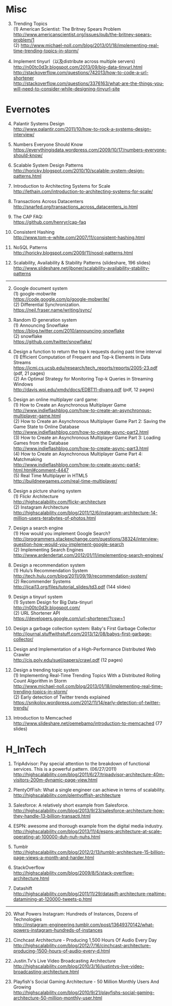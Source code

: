 # Misc

3. Trending Topics
<br>(1) American Scientist: The Britney Spears Problem
<br>http://www.americanscientist.org/issues/pub/the-britney-spears-problem/1 
<br>(2) http://www.michael-noll.com/blog/2013/01/18/implementing-real-time-trending-topics-in-storm/

3. Implement tinyurl（以及distribute across multiple servers) 
<br>http://n00tc0d3r.blogspot.com/2013/09/big-data-tinyurl.html 
<br>http://stackoverflow.com/questions/742013/how-to-code-a-url-shortener 
<br>http://stackoverflow.com/questions/3376163/what-are-the-things-you-will-need-to-consider-while-designing-tinyurl-site 


# Evernotes

4. Palantir Systems Design 
<br>http://www.palantir.com/2011/10/how-to-rock-a-systems-design-interview/

5. Numbers Everyone Should Know
<br>https://everythingisdata.wordpress.com/2009/10/17/numbers-everyone-should-know/

6. Scalable System Design Patterns
<br>http://horicky.blogspot.com/2010/10/scalable-system-design-patterns.html

7. Introduction to Architecting Systems for Scale
<br>http://lethain.com/introduction-to-architecting-systems-for-scale/

8. Transactions Across Datacenters
<br>http://snarfed.org/transactions_across_datacenters_io.html

9. The CAP FAQ: 
<br>https://github.com/henryr/cap-faq 

10. Consistent Hashing
<br>http://www.tom-e-white.com/2007/11/consistent-hashing.html

11. NoSQL Patterns
<br>http://horicky.blogspot.com/2009/11/nosql-patterns.html

12. Scalability, Availability & Stability Patterns (slideshare, 196 slides)
<br>http://www.slideshare.net/jboner/scalability-availability-stability-patterns

<HR>

2. Google document system
<br>(1) google-mobwrite
<br>https://code.google.com/p/google-mobwrite/
<br>(2) Differential Synchronization.
<br>https://neil.fraser.name/writing/sync/

3. Random ID generation system
<br>(1) Announcing Snowflake
<br>https://blog.twitter.com/2010/announcing-snowflake
<br>(2) snowflake
<br>https://github.com/twitter/snowflake/

5. Design a function to return the top k requests during past time interval
<br>(1) Efficient Computation of Frequent and Top-k Elements in Data Streams
<br>https://icmi.cs.ucsb.edu/research/tech_reports/reports/2005-23.pdf (pdf, 21 pages)
<br>(2) An Optimal Strategy for Monitoring Top-k Queries in Streaming Windows
<br>http://davis.wpi.edu/xmdv/docs/EDBT11-diyang.pdf (pdf, 12 pages)

6. Design an online multiplayer card game:
<br>(1) How to Create an Asynchronous Multiplayer Game
<br>http://www.indieflashblog.com/how-to-create-an-asynchronous-multiplayer-game.html
<br>(2) How to Create an Asynchronous Multiplayer Game Part 2: Saving the Game State to Online Database
<br>http://www.indieflashblog.com/how-to-create-async-part2.html
<br>(3) How to Create an Asynchronous Multiplayer Game Part 3: Loading Games from the Database
<br>http://www.indieflashblog.com/how-to-create-async-part3.html
<br>(4) How to Create an Asynchronous Multiplayer Game Part 4: Matchmaking
<br>http://www.indieflashblog.com/how-to-create-async-part4-html.html#comment-4447
<br>(5) Real Time Multiplayer in HTML5
<br>http://buildnewgames.com/real-time-multiplayer/


8. Design a picture sharing system
<br>(1) Flickr Architecture
<br>http://highscalability.com/flickr-architecture
<br>(2) Instagram Architecture
<br>http://highscalability.com/blog/2011/12/6/instagram-architecture-14-million-users-terabytes-of-photos.html

9. Design a search engine
<br>(1) How would you implement Google Search?
<br>http://programmers.stackexchange.com/questions/38324/interview-question-how-would-you-implement-google-search
<br>(2) Implementing Search Engines
<br>http://www.ardendertat.com/2012/01/11/implementing-search-engines/

10. Design a recommendation system
<br>(1) Hulu’s Recommendation System
<br>http://tech.hulu.com/blog/2011/09/19/recommendation-system/
<br>(2) Recommender Systems
<br>http://ijcai13.org/files/tutorial_slides/td3.pdf (144 slides)

11. Design a tinyurl system
<br>(1) System Design for Big Data-tinyurl
<br>http://n00tc0d3r.blogspot.com/
<br>(2) URL Shortener API
<br>https://developers.google.com/url-shortener/?csw=1

12. Design a garbage collection system: Baby's First Garbage Collector
<br>http://journal.stuffwithstuff.com/2013/12/08/babys-first-garbage-collector/

13. Design and Implementation of a High-Performance Distributed Web Crawler
<br>http://cis.poly.edu/suel/papers/crawl.pdf (12 pages)

14. Design a trending topic system
<br>(1) Implementing Real-Time Trending Topics With a Distributed Rolling Count Algorithm in Storm
<br>http://www.michael-noll.com/blog/2013/01/18/implementing-real-time-trending-topics-in-storm/
<br>(2) Early detection of Twitter trends explained
<br>https://snikolov.wordpress.com/2012/11/14/early-detection-of-twitter-trends/

15. Introduction to Memcached
<br>http://www.slideshare.net/oemebamo/introduction-to-memcached (77 slides)

# H_InTech

1. TripAdvisor: 
Pay special attention to the breakdown of functional services. This is a powerful pattern. (06/27/2011)
<br>http://highscalability.com/blog/2011/6/27/tripadvisor-architecture-40m-visitors-200m-dynamic-page-view.html 

14. PlentyOfFish: What a single engineer can achieve in terms of scalability.
<br>http://highscalability.com/plentyoffish-architecture

15. Salesforce: A relatively short example from Salesforce.
<br>http://highscalability.com/blog/2013/9/23/salesforce-architecture-how-they-handle-13-billion-transacti.html

16. ESPN: awesome and thorough example from the digital media industry.
<br>http://highscalability.com/blog/2013/11/4/espns-architecture-at-scale-operating-at-100000-duh-nuh-nuhs.html

17. Tumblr
<br>http://highscalability.com/blog/2012/2/13/tumblr-architecture-15-billion-page-views-a-month-and-harder.html

18. StackOverflow
<br>http://highscalability.com/blog/2009/8/5/stack-overflow-architecture.html

19. Datashift
<br>http://highscalability.com/blog/2011/11/29/datasift-architecture-realtime-datamining-at-120000-tweets-p.html 

<HR>

20. What Powers Instagram: Hundreds of Instances, Dozens of Technologies
<br>http://instagram-engineering.tumblr.com/post/13649370142/what-powers-instagram-hundreds-of-instances

21. Cinchcast Architecture - Producing 1,500 Hours Of Audio Every Day
<br>http://highscalability.com/blog/2012/7/16/cinchcast-architecture-producing-1500-hours-of-audio-every-d.html

22. Justin.Tv's Live Video Broadcasting Architecture
<br>http://highscalability.com/blog/2010/3/16/justintvs-live-video-broadcasting-architecture.html

23. Playfish's Social Gaming Architecture - 50 Million Monthly Users And Growing
<br>http://highscalability.com/blog/2010/9/21/playfishs-social-gaming-architecture-50-million-monthly-user.html
